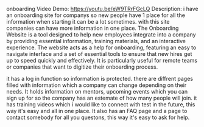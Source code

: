 onboarding
Video Demo:  https://youtu.be/eW9TRrFGcLQ
Description: i have an onboarding site for companys so new people have 1 place for all the information when starting it can be a lot sometimes. with this site companies can have more information in one place.
The Onboarding Website is a tool designed to help new employees integrate into a company by providing essential information, training materials, and an interactive experience. The website acts as a help for onboarding, featuring an easy to navigate interface and a set of essential tools to ensure that new hires get up to speed quickly and effectively. It is particularly useful for remote teams or companies that want to digitize their onboarding process.

it has a log in function so information is protected.
there are diffrent pages filled with information which a company can change depending on their needs.
It holds information on mentors, upcoming events which you can sign up for so the company has an estemate of how many people will join.
it has training videos which i would like to connect with test in the future, this way it's easy and all in one place.
It also has an FAQ page and a page to contact somebody for all you questons, this way it's easy to ask for help.


